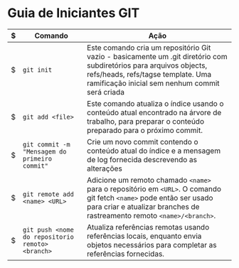# Guia de Iniciantes GIT

| $  |                               Comando                              |                                             Ação                                            |
| -- | ------------------------------------------------------------------ | ----------------------------------------------------------------------------------------------|  
| $  | ```git init```                                                     |Este comando cria um repositório Git vazio - basicamente um .git diretório com subdiretórios para arquivos objects, refs/heads, refs/tagse template. Uma ramificação inicial sem nenhum commit será criada| 
| $  | `git add <file>`                                                   |Este comando atualiza o índice usando o conteúdo atual encontrado na árvore de trabalho, para preparar o conteúdo preparado para o próximo commit.|
| $  | `git commit -m "Mensagem do primeiro commit"`                      |Crie um novo commit contendo o conteúdo atual do índice e a mensagem de log fornecida descrevendo as alterações| 
| $  | `git remote add <name> <URL>`| Adicione um remoto chamado `<name>` para o repositório em `<URL>`. O comando git fetch `<name>` pode então ser usado para criar e atualizar branches de rastreamento remoto `<name>/<branch>`.|
| $  | `git push <nome do repositorio remoto> <branch>`                   | Atualiza referências remotas usando referências locais, enquanto envia objetos necessários para completar as referências fornecidas. |
